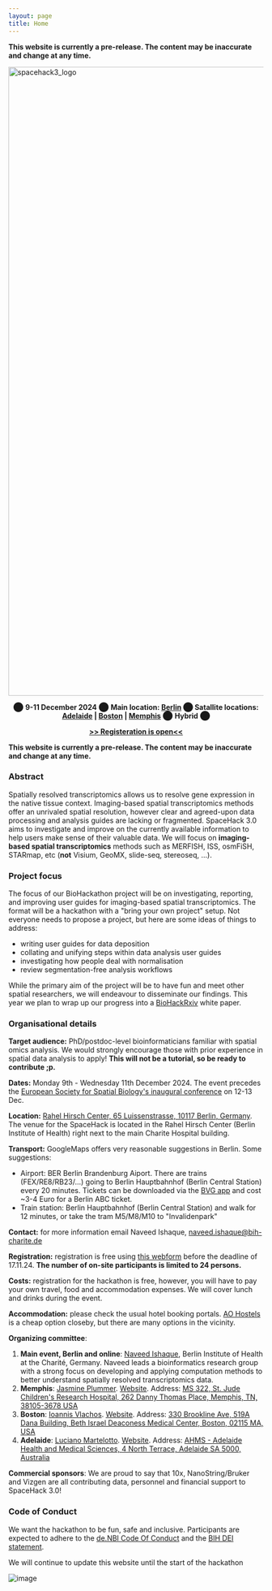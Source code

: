 ```yaml
---
layout: page
title: Home
---
```


<b>This website is currently a pre-release. The content may be inaccurate and change at any time.</b>

<img width="1239" alt="spacehack3_logo" src="https://github.com/user-attachments/assets/217a34ca-40d0-4d64-a73f-016e21c76a1a">

<p align="center">
⬤ <b> 9-11 December 2024</b> ⬤ <b>Main location: <a href="https://www.google.com/maps/place/Luisenstra%C3%9Fe+65,+10115+Berlin/@52.526864,13.376844,16z/data=!3m1!4b1!4m6!3m5!1s0x47a851ead44e366b:0xa6f8722630c14a29!8m2!3d52.526864!4d13.3794189!16s%2Fg%2F11c26_hb91?entry=ttu&g_ep=EgoyMDI0MDkwOS4wIKXMDSoASAFQAw%3D%3D">Berlin</a>  ⬤ Satallite locations: <a href="https://www.google.com/maps/place/Adelaide+Health+and+Medical+Sciences+building+-+The+University+of+Adelaide/@-34.9216069,138.5885076,17z/data=!3m1!4b1!4m6!3m5!1s0x6ab0cf2f0a156467:0x26c9e3b805c2ba91!8m2!3d-34.9216069!4d138.5910825!16s%2Fg%2F11c38jy23f?entry=ttu&g_ep=EgoyMDI0MTAwMi4xIKXMDSoASAFQAw%3D%3D">Adelaide</a> | <a href="https://www.google.com/maps/place/330+Brookline+Ave,+Boston,+MA+02115,+USA/@42.3397406,-71.1069138,17.23z/data=!4m6!3m5!1s0x89e3798ce72f0c05:0x6e5c764074215c8d!8m2!3d42.3398176!4d-71.1044652!16s%2Fg%2F11c2dzbql6?entry=ttu&g_ep=EgoyMDI0MTAwMi4xIKXMDSoASAFQAw%3D%3D">Boston</a> | <a href="https://www.google.com/maps/place/262+Danny+Thomas+Pl,+Memphis,+TN+38105,+USA/@35.1529335,-90.0457645,17z/data=!3m1!4b1!4m6!3m5!1s0x87d57fa69ea48bd1:0x5fb5b3586b2af13a!8m2!3d35.1529335!4d-90.0431896!16s%2Fg%2F11ldvhnn3g?entry=ttu&g_ep=EgoyMDI0MTAwMi4xIKXMDSoASAFQAw%3D%3D">Memphis</a></b> ⬤ <b>Hybrid</b> ⬤
</p>
<p align="center">
  <b><a href="https://forms.gle/9sR4oj9eriu9A3nc7">>> Registeration is open<<</a></b>
</p>

<b>This website is currently a pre-release. The content may be inaccurate and change at any time.</b>

### Abstract

Spatially resolved transcriptomics allows us to resolve gene expression in the native tissue context. Imaging-based spatial transcriptomics methods offer an unrivaled spatial resolution, however clear and agreed-upon data processing and analysis guides are lacking or fragmented. SpaceHack 3.0 aims to investigate and improve on the currently available information to help users make sense of their valuable data. We will focus on **imaging-based spatial transcriptomics** methods such as MERFISH, ISS, osmFiSH, STARmap, etc (**not** Visium, GeoMX, slide-seq, stereoseq, ...).

### Project focus

The focus of our BioHackathon project will be on investigating, reporting, and improving user guides for imaging-based spatial transcriptomics. The format will be a hackathon with a "bring your own project" setup. Not everyone needs to propose a project, but here are some ideas of things to address:

 - writing user guides for data deposition
 - collating and unifying steps within data analysis user guides
 - investigating how people deal with normalisation
 - review segmentation-free analysis workflows

While the primary aim of the project will be to have fun and meet other spatial researchers, we will endeavour to disseminate our findings. This year we plan to wrap up our progress into a [BioHackRxiv](https://osf.io/preprints/biohackrxiv) white paper.

### Organisational details

**Target audience:** PhD/postdoc-level bioinformaticians familiar with spatial omics analysis. We would strongly encourage those with prior experience in spatial data analysis to apply! **This will not be a tutorial, so be ready to contribute ;p.**

**Dates:** Monday 9th - Wednesday 11th December 2024. The event precedes the [European Society for Spatial Biology's inaugural conference](https://spatialbiologysociety.eu/) on 12-13 Dec. 

**Location:** [Rahel Hirsch Center, 65 Luissenstrasse, 10117 Berlin, Germany](https://www.google.com/maps/place/Luisenstra%C3%9Fe+65,+10115+Berlin/@52.526864,13.376844,16z/data=!3m1!4b1!4m6!3m5!1s0x47a851ead44e366b:0xa6f8722630c14a29!8m2!3d52.526864!4d13.3794189!16s%2Fg%2F11c26_hb91?entry=ttu&g_ep=EgoyMDI0MDkwOS4wIKXMDSoASAFQAw%3D%3D). The venue for the SpaceHack is located in the Rahel Hirsch Center (Berlin Institute of Health) right next to the main Charite Hospital building.

**Transport:** GoogleMaps offers very reasonable suggestions in Berlin. Some suggestions: 
 - Airport: BER Berlin Brandenburg Aiport. There are trains (FEX/RE8/RB23/...) going to Berlin Hauptbahnhof (Berlin Central Station) every 20 minutes. Tickets can be downloaded via the [BVG app](https://www.bvg.de/de/abos-und-tickets/alle-apps/fahrinfo-app) and cost ~3-4 Euro for a Berlin ABC ticket.
 - Train station: Berlin Hauptbahnhof (Berlin Central Station) and walk for 12 minutes, or take the tram M5/M8/M10 to "Invalidenpark"

**Contact:** for more information email Naveed Ishaque, [naveed.ishaque@bih-charite.de](mailto:naveed.ishaque@bih-charite.de)

**Registration:** registration is free using [this webform](https://forms.gle/9sR4oj9eriu9A3nc7) before the deadline of 17.11.24. **The number of on-site participants is limited to 24 persons.** 

**Costs:** registration for the hackathon is free, however, you will have to pay your own travel, food and accommodation expenses. We will cover lunch and drinks during the event.

**Accommodation:** please check the usual hotel booking portals. [AO Hostels](https://www.aohostels.com/de/berlin/berlin-hauptbahnhof/) is a cheap option closeby, but there are many options in the vicinity.

**Organizing committee**: 
1.	**Main event, Berlin and online**: [Naveed Ishaque](mailto:naveed.ishaque@bih-charite.de), Berlin Institute of Health at the Charité, Germany. Naveed leads a bioinformatics research group with a strong focus on developing and applying computation methods to better understand spatially resolved transcriptomics data.
2.	**Memphis**: [Jasmine Plummer](mailto:jasmine.plummer@stjude.org). [Website](https://www.stjude.org/research/labs/plummer-lab.html). Address: [MS 322, St. Jude Children's Research Hospital, 262 Danny Thomas Place, Memphis, TN, 38105-3678 USA](https://www.google.com/maps/place/262+Danny+Thomas+Pl,+Memphis,+TN+38105,+USA/@35.1529335,-90.0457645,17z/data=!3m1!4b1!4m6!3m5!1s0x87d57fa69ea48bd1:0x5fb5b3586b2af13a!8m2!3d35.1529335!4d-90.0431896!16s%2Fg%2F11ldvhnn3g?entry=ttu&g_ep=EgoyMDI0MTAwMi4xIKXMDSoASAFQAw%3D%3D)
3.	**Boston**: [Ioannis Vlachos](mailto:ivlachos@bidmc.harvard.edu). [Website](https://non-coding.org/). Address: [330 Brookline Ave, 519A Dana Building, Beth Israel Deaconess Medical Center, Boston, 02115 MA, USA](https://www.google.com/maps/place/330+Brookline+Ave,+Boston,+MA+02115,+USA/@42.3397406,-71.1069138,17.23z/data=!4m6!3m5!1s0x89e3798ce72f0c05:0x6e5c764074215c8d!8m2!3d42.3398176!4d-71.1044652!16s%2Fg%2F11c2dzbql6?entry=ttu&g_ep=EgoyMDI0MTAwMi4xIKXMDSoASAFQAw%3D%3D)
4.	**Adelaide**: [Luciano Martelotto](mailto:luciano.martelotto@adelaide.edu.au). [Website](https://researchers.adelaide.edu.au/profile/luciano.martelotto). Address: [AHMS - Adelaide Health and Medical Sciences, 4 North Terrace, Adelaide SA 5000, Australia](https://www.google.com/maps/place/Adelaide+Health+and+Medical+Sciences+building+-+The+University+of+Adelaide/@-34.9216069,138.5885076,16z/data=!3m1!4b1!4m6!3m5!1s0x6ab0cf2f0a156467:0x26c9e3b805c2ba91!8m2!3d-34.9216069!4d138.5910825!16s%2Fg%2F11c38jy23f?entry=ttu&g_ep=EgoyMDI0MTAwMi4xIKXMDSoASAFQAw%3D%3D)

**Commercial sponsors**: We are proud to say that 10x, NanoString/Bruker and Vizgen are all contributing data, personnel and financial support to SpaceHack 3.0!

### Code of Conduct
We want the hackathon to be fun, safe and inclusive. Participants are expected to adhere to the [de.NBI Code Of Conduct](https://www.denbi.de/code-of-conduct) and the [BIH DEI statement](https://www.bihealth.org/en/about-us/gutes-miteinander/mission-statement).

We will continue to update this website until the start of the hackathon

![image](https://github.com/user-attachments/assets/9790202e-e4b9-4576-bd5f-6171459a4a21)


